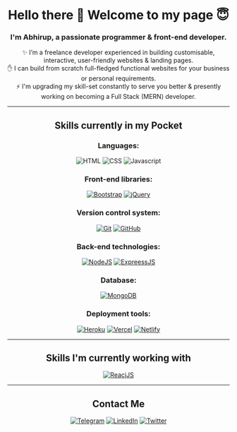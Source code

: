 <div align="center">

# Hello there 👋 Welcome to my page :innocent:
  
### I'm Abhirup, a passionate programmer & front-end developer.
<!--   
   -->
  :sparkles: I’m a freelance developer experienced in building customisable, interactive, user-friendly websites & landing pages.  
  :hand: I can build from scratch full-fledged functional websites for your business or personal requirements.  
  :zap: I'm upgrading my skill-set constantly to serve you better & presently working on becoming a Full Stack (MERN) developer.
  ___

## Skills currently in my Pocket
  
  ### Languages:
  ![HTML](https://img.shields.io/badge/HTML-E34F26?style=for-the-badge&logo=html5&logoColor=white)
  ![CSS](https://img.shields.io/badge/CSS-1572B6?style=for-the-badge&logo=css3&logoColor=white)
  ![Javascript](https://img.shields.io/badge/JavaScript-F7DF1E?style=for-the-badge&logo=javascript&logoColor=black)
  
  
  ### Front-end libraries:
  [![Bootstrap](https://img.shields.io/badge/Bootstrap-563D7C?style=for-the-badge&logo=bootstrap&logoColor=white)](https://getbootstrap.com/)
  [![jQuery](https://img.shields.io/badge/jQuery-0769AD?style=for-the-badge&logo=jquery&logoColor=white)](https://jquery.com/)  
  
  ### Version control system:
  [![Git](https://img.shields.io/badge/Git-F05032?style=for-the-badge&logo=git&logoColor=white)](https://git-scm.com/)
  [![GitHub](https://img.shields.io/badge/GitHub-100000?style=for-the-badge&logo=github&logoColor=white)](https://github.com/)   
  
  ### Back-end technologies:
  [![NodeJS](https://img.shields.io/badge/Node.js-43853D?style=for-the-badge&logo=node.js&logoColor=white)](https://nodejs.org/en/about/)
  [![ExpreessJS](https://img.shields.io/badge/Express.js-404D59?style=for-the-badge)](https://expressjs.com/)
  
   ### Database:
  [![MongoDB](https://img.shields.io/badge/MongoDB-4EA94B?style=for-the-badge&logo=mongodb&logoColor=white)](https://www.mongodb.com/)
  
  ### Deployment tools:
  [![Heroku](https://img.shields.io/badge/Heroku-430098?style=for-the-badge&logo=heroku&logoColor=white)](https://www.heroku.com/what) 
  [![Vercel](https://img.shields.io/badge/Vercel-cccccc?style=for-the-badge&logo=Vercel&logoColor=000000)](https://vercel.com/)
  [![Netlify](https://img.shields.io/badge/Netlify-00C7B7?style=for-the-badge&logo=netlify&logoColor=white)](https://netlify.app/)

  ___
  
  
  
  
  
## Skills I'm currently working with
  
  [![ReacjJS](https://img.shields.io/badge/React-20232A?style=for-the-badge&logo=react&logoColor=61DAFB)](https://reactjs.org/)
  ___  
    
  
## Contact Me
  [![Telegram](https://img.shields.io/badge/Telegram-26A5E4?style=for-the-badge&logo=Telegram&logoColor=white)](https://t.me/basu_abhirup)
  [![LinkedIn](https://img.shields.io/badge/LinkedIn-0a66c2?style=for-the-badge&logo=LinkedIn&logoColor=white)](https://www.linkedin.com/in/basu-abhirup/)
  [![Twitter](https://img.shields.io/badge/Twitter-1da1f2?style=for-the-badge&logo=Twitter&logoColor=white)](https://twitter.com/basu_abhirup27)

  
</div>


